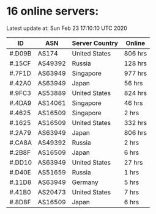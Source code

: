 # 16 online servers:

Latest update at: Sun Feb 23 17:10:10 UTC 2020

| ID | ASN | Server Country | Online |
| -- | --- | -------------- | ------ |
| #.D09B | AS174 | United States | 806 hrs |
| #.15CF | AS49392 | Russia | 128 hrs |
| #.7F1D | AS63949 | Singapore | 977 hrs |
| #.42A0 | AS63949 | Japan | 56 hrs |
| #.9FC3 | AS53889 | United States | 824 hrs |
| #.4DA9 | AS14061 | Singapore | 46 hrs |
| #.4625 | AS16509 | Singapore | 2 hrs |
| #.1625 | AS16509 | United States | 332 hrs |
| #.2A79 | AS63949 | Japan | 806 hrs |
| #.CA8A | AS49392 | Russia | 2 hrs |
| #.2B8F | AS16509 | Japan | 6 hrs |
| #.DD10 | AS63949 | United States | 27 hrs |
| #.D40E | AS51659 | Russia | 1 hrs |
| #.11D8 | AS63949 | Germany | 5 hrs |
| #.41B0 | AS20473 | United States | 7 hrs |
| #.8D8F | AS16509 | Japan | 6 hrs |

